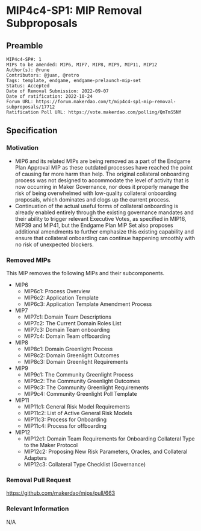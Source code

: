 # MIP4c4-SP1: MIP Removal Subproposals

## Preamble

```
MIP4c4-SP#: 1
MIPs to be amended: MIP6, MIP7, MIP8, MIP9, MIP11, MIP12
Author(s): @rune
Contributors: @juan, @retro
Tags: template, endgame, endgame-prelaunch-mip-set
Status: Accepted
Date of Removal Submission: 2022-09-07
Date of ratification: 2022-10-24
Forum URL: https://forum.makerdao.com/t/mip4c4-sp1-mip-removal-subproposals/17712
Ratification Poll URL: https://vote.makerdao.com/polling/QmTmS5Nf
```

## Specification

### Motivation

- MIP6 and its related MIPs are being removed as a part of the Endgame Plan Approval MIP as these outdated processes have reached the point of causing far more harm than help. The original collateral onboarding process was not designed to accommodate the level of activity that is now occurring in Maker Governance, nor does it properly manage the risk of being overwhelmed with low-quality collateral onboarding proposals, which dominates and clogs up the current process.
- Continuation of the actual useful forms of collateral onboarding is already enabled entirely through the existing governance mandates and their ability to trigger relevant Executive Votes, as specified in MIP16, MIP39 and MIP41, but the Endgame Plan MIP Set also proposes additional amendments to further emphasize this existing capability and ensure that collateral onboarding can continue happening smoothly with no risk of unexpected blockers.

### Removed MIPs

This MIP removes the following MIPs and their subcomponents.

- MIP6
    - MIP6c1: Process Overview
    - MIP6c2: Application Template
    - MIP6c3: Application Template Amendment Process
- MIP7
    - MIP7c1: Domain Team Descriptions
    - MIP7c2: The Current Domain Roles List
    - MIP7c3: Domain Team onboarding
    - MIP7c4: Domain Team offboarding
- MIP8
    - MIP8c1: Domain Greenlight Process
    - MIP8c2: Domain Greenlight Outcomes
    - MIP8c3: Domain Greenlight Requirements
- MIP9
    - MIP9c1: The Community Greenlight Process
    - MIP9c2: The Community Greenlight Outcomes
    - MIP9c3: The Community Greenlight Requirements
    - MIP9c4: Community Greenlight Poll Template
- MIP11
    - MIP11c1: General Risk Model Requirements
    - MIP11c2: List of Active General Risk Models
    - MIP11c3: Process for Onboarding
    - MIP11c4: Process for offboarding
- MIP12
    - MIP12c1: Domain Team Requirements for Onboarding Collateral Type to the Maker Protocol
    - MIP12c2: Proposing New Risk Parameters, Oracles, and Collateral Adapters
    - MIP12c3: Collateral Type Checklist (Governance)

### Removal Pull Request

https://github.com/makerdao/mips/pull/663

### Relevant Information

N/A
